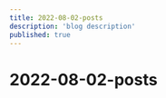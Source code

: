 ```yaml
---
title: 2022-08-02-posts
description: 'blog description'
published: true
---
```


# 2022-08-02-posts
